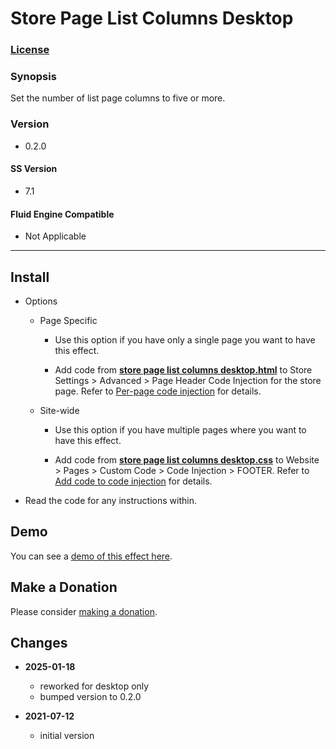 # Store Page List Columns Desktop

### [License][1]

### Synopsis

Set the number of list page columns to five or more.

### Version

  * 0.2.0

#### SS Version

  * 7.1

#### Fluid Engine Compatible

  * Not Applicable

---

## Install

* Options

  * Page Specific
  
    * Use this option if you have only a single page you want to have this
      effect.
      
    * Add code from **[store page list columns desktop.html][2]** to
      Store Settings > Advanced > Page Header Code Injection for the store page.
      Refer to [Per-page code injection][3] for details.
      
  * Site-wide
  
    * Use this option if you have multiple pages where you want to have this
      effect.
      
    * Add code from **[store page list columns desktop.css][4]** to Website >
      Pages > Custom Code > Code Injection > FOOTER. Refer to [Add code to
      code injection][5] for details.
      
* Read the code for any instructions within.

## Demo

You can see a [demo of this effect here][6].

## Make a Donation

Please consider [making a donation][7].

## Changes

* **2025-01-18**

  * reworked for desktop only
  * bumped version to 0.2.0
  
* **2021-07-12**

  * initial version

[1]: https://github.com/tomsWebConsulting/twcsl/blob/main/LICENSE.txt#L1
[2]: store%20page%20list%20columns%20desktop.html#L1
[3]: https://support.squarespace.com/hc/en-us/articles/205815908-Using-code-injection#toc-per-page-code-injection
[4]: store%20page%20list%20columns%20desktop.css#L1
[5]: https://support.squarespace.com/hc/en-us/articles/205815908-Using-code-injection#toc-add-code-to-code-injection
[6]: https://toms-web-consulting-demos.squarespace.com/store-page-list-columns-desktop?password=twcdemos
[7]: https://github.com/tomsWebConsulting/twcsl#make-a-donation
